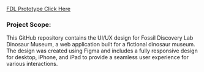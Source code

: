 [FDL Prototype Click Here](https://www.figma.com/embed?embed_host=share&url=https%3A%2F%2Fwww.figma.com%2Fproto%2FEFbd6F0TbvjBt637FP8G1W%2FMuseum%3Fpage-id%3D95%253A373%26node-id%3D156-1054%26viewport%3D-9597%252C331%252C0.88%26t%3DGdWtYiD5kvxrRVyt-1%26scaling%3Dscale-down%26content-scaling%3Dfixed%26starting-point-node-id%3D99%253A605)

### **Project Scope:**
This GitHub repository contains the UI/UX design for Fossil Discovery Lab Dinosaur Museum, a web application built for a fictional dinosaur museum. The design was created using Figma and includes a fully responsive design for desktop, iPhone, and iPad to provide a seamless user experience for various interactions.

